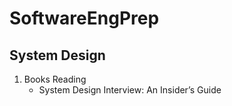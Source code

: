 # SoftwareEngPrep

## System Design

1. Books Reading
   - System Design Interview: An Insider’s Guide
